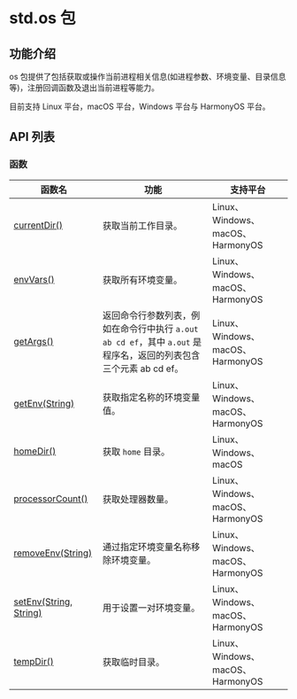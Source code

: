 # std.os 包

## 功能介绍

os 包提供了包括获取或操作当前进程相关信息(如进程参数、环境变量、目录信息等)，注册回调函数及退出当前进程等能力。

目前支持 Linux 平台，macOS 平台，Windows 平台与 HarmonyOS 平台。

## API 列表

### 函数

|  函数名 | 功能  | 支持平台 |
| ------------ | ------------ | ----------- |
| [currentDir()](./os_package_api/os_package_funcs.md#func-currentdir) | 获取当前工作目录。 | Linux、Windows、macOS、HarmonyOS |
| [envVars()](./os_package_api/os_package_funcs.md#func-envvars) | 获取所有环境变量。 | Linux、Windows、macOS、HarmonyOS |
| [getArgs()](./os_package_api/os_package_funcs.md#func-getargs) | 返回命令行参数列表，例如在命令行中执行 `a.out ab cd ef`，其中 `a.out` 是程序名，返回的列表包含三个元素 ab cd ef。 | Linux、Windows、macOS、HarmonyOS |
| [getEnv(String)](./os_package_api/os_package_funcs.md#func-getenvstring) | 获取指定名称的环境变量值。 | Linux、Windows、macOS、HarmonyOS |
| [homeDir()](./os_package_api/os_package_funcs.md#func-homedir) | 获取 `home` 目录。 | Linux、Windows、macOS |
| [processorCount()](./os_package_api/os_package_funcs.md#func-processorcount) | 获取处理器数量。 | Linux、Windows、macOS、HarmonyOS |
| [removeEnv(String)](./os_package_api/os_package_funcs.md#func-removeenvstring) | 通过指定环境变量名称移除环境变量。 | Linux、Windows、macOS、HarmonyOS |
| [setEnv(String, String)](./os_package_api/os_package_funcs.md#func-setenvstring-string) | 用于设置一对环境变量。 | Linux、Windows、macOS、HarmonyOS |
| [tempDir()](./os_package_api/os_package_funcs.md#func-tempdir) | 获取临时目录。 | Linux、Windows、macOS、HarmonyOS |
